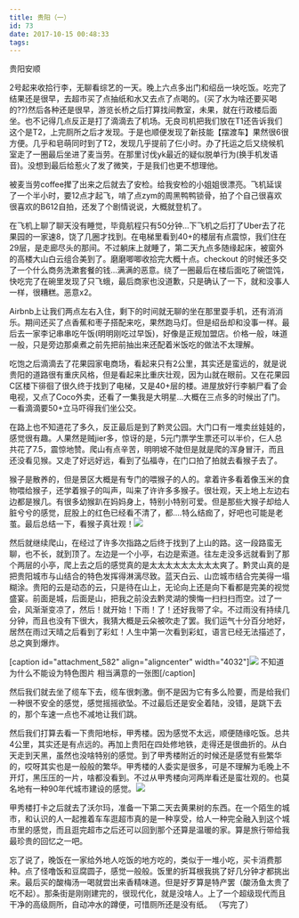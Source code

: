 ```yaml
---
title: 贵阳（一）
id: 73
date: 2017-10-15 00:48:33
tags:
---
```


贵阳安顺

2号起来收拾行李，无聊看综艺的一天。晚上六点多出门和绍岳一块吃饭。吃完了结果还是很早，去超市买了点抽纸和水又去点了点喝的。(买了水为啥还要买喝的??)然后各种还是很早，游览长桥之后打算找间教室，未果，就在行政楼后面坐。也不记得几点反正是打了滴滴去了机场。无良司机把我们放在T1还告诉我们这个是T2，上完厕所之后才发现。于是也顺便发现了新技能【摆渡车】果然很6很方便。几乎和皂萌同时到了T2，发现几乎提前了仨小时。办了托运之后又绕候机室走了一圈最后坐进了麦当劳。在那里讨伐yk最近的疑似脱单行为(换手机发语音)。没想到最后给惹火了发了微笑，于是我们也更不想理他。

被麦当劳coffee撵了出来之后就去了安检。给我安检的小姐姐很漂亮。飞机延误了一个半小时，要12点才起飞，啃了点zym的周黑鸭鸭锁骨，拍了个自己很喜欢很喜欢的B612自拍，还发了个剧情说说，大概就登机了。

在飞机上聊了聊天没有睡觉，毕竟航程只有50分钟...下飞机之后打了Uber去了花果园的一家速8，饶了几圈才找到。在电梯里看到40+的楼层有点震惊，我们住在29层，是走廊尽头的那间。不过躺床上就睡了，第二天九点多随缘起床，被窗外的高楼大山白云组合美到了。磨磨唧唧收拾完大概十点。checkout 的时候还多交了一个什么商务洗漱套餐的钱...满满的恶意。绕了一圈最后在楼后面吃了碗馄饨，快吃完了在碗里发现了只飞蛾，最后商家也没道歉，只是确认了一下，就和没事人一样，很糟糕。恶意x2。

Airbnb上让我们两点左右入住，剩下的时间就无聊的坐在那里耍手机，还有消消乐。期间还买了点香蕉和枣子搭配来吃，果然跑马灯。但是绍岳却和没事一样。最后去一家李记串串吃午饭(明明刚吃过早饭)，好像是正规加盟店。价格一般，味道一般，只是旁边那桌煮之前先把前抽出来还配着米饭吃的做法不太理解。

吃饱之后滴滴去了花果园家电商场，看起来只有2公里，其实还是蛮远的，就是说贵阳的道路很有重庆风格，但是看起来比重庆壮观，因为山就在眼前。又在花果园C区楼下徘徊了很久终于找到了电梯，又是40+层的楼。进屋放好行李躺尸看了会电视，又点了Coco外卖，还看了一集我是大明星...大概在三点多的时候出了门。一看滴滴要50+立马吓得我们坐公交。

在路上也不知道花了多久，反正最后是到了黔灵公园。大门口有一堆卖丝娃娃的，感觉很有趣。人果然是贼jier多，惊讶的是，5元门票学生票还可以半价，仨人总共花了7.5，震惊地赞。爬山有点辛苦，明明坡不陡但是就是爬的浑身冒汗，而且还没看见猴。又走了好远好远，看到了弘福寺，在门口拍了拍就去看猴子去了。

猴子是散养的，但是景区大概是有专门的喂猴子的人的。拿着许多看着像玉米的食物喂给猴子，还学着猴子的叫声，叫来了许许多多猴子。很壮观，天上地上左边右边都是猴几。有很多幼猴趴在妈妈身上，特别小特别可爱。但是那些大猴子却给人脏兮兮的感觉，屁股上的红色已经看不清了，都....特么结痂了，好吧也可能是老茧。最后总结一下，看猴子真壮观！![](http://img.cyrise.cn/2017/10/20171003_163907.jpg)

然后就继续爬山，在经过了许多次指路之后终于找到了上山的路。这一段路蛮无聊，也不长，就到顶了。左边是一个小亭，右边是索道。往左走没多远就看到了那个两层的小亭，爬上去之后的感觉真的是太太太太太太太太太爽了。黔灵山真的是把贵阳城市与山结合的特色发挥得淋漓尽致。蓝天白云、山峦城市结合完美得一塌糊涂。贵阳的云是动态的云，只是待在山上，无论向上还是向下看都是完美的视觉盛宴。前面是城，后面是山，把我之前没去黔灵湖的懊悔一扫扫扫而空。过了一会，风渐渐变凉了，然后！就开始！下雨！了！还好我带了伞。不过雨没有持续几分钟，而且也没有下很大，我猜大概是云朵被吹走了罢。我们运气十分百分地好，居然在雨过天晴之后看到了彩虹！人生中第一次看到彩虹，语言已经无法描述了，总之爽到爆炸。

[caption id="attachment_582" align="aligncenter" width="4032"]![](http://img.cyrise.cn/2017/10/20171003_170925.jpg) 不知道为什么不能设为特色图片 相当满意的一张图[/caption]

然后我们就去坐了缆车下去，缆车很刺激。倒不是因为它有多么险要，而是给我们一种很不安全的感觉，感觉摇摇欲坠。不过最后还是安全着陆，没错，是跳下去的，那个车速一点也不减地让我们跳。

然后我们打算去看一下贵阳地标，甲秀楼。因为感觉不太远，顺便随缘吃饭。总共4公里，其实还是有点远的。再加上贵阳在四处修地铁，走得还是很曲折的。从白天走到天黑，虽然也没啥特别的感觉。到了甲秀楼附近的时候还是感觉有些繁华的，哎呀其实也是一般般的繁华。甲秀楼的人委实是很多，可是不理解为毛晚上不开灯，黑压压的一片，啥都没看到。不过从甲秀楼向河两岸看还是蛮壮观的。也莫名地有一种90年代城市建设的感觉。![](http://img.cyrise.cn/2017/10/20171003_200139.jpg)

甲秀楼打卡之后就去了沃尔玛，准备一下第二天去黄果树的东西。在一个陌生的城市，和认识的人一起推着车车逛超市真的是一种享受，给人一种完全融入到这个城市里的感觉，而且逛完超市之后还可以回到那个还算是温暖的家。算是旅行带给我最珍贵的回忆之一吧。

忘了说了，晚饭在一家给外地人吃饭的地方吃的，类似于一堆小吃，买卡消费那种。点了怪噜饭和豆腐圆子，感觉一般般。饭里的折耳根我挑了好几分钟才都挑出来。最后买的酸梅汤一喝就尝出来香精味道。但是好歹算是特产罢（酸汤鱼太贵了吃不起）。那条街是刚刚建完的，很现代化，就是没啥人。上了一个超级现代而且干净的高级厕所，自动冲水的蹲便，可惜厕所还是没有纸。
（写完了）
